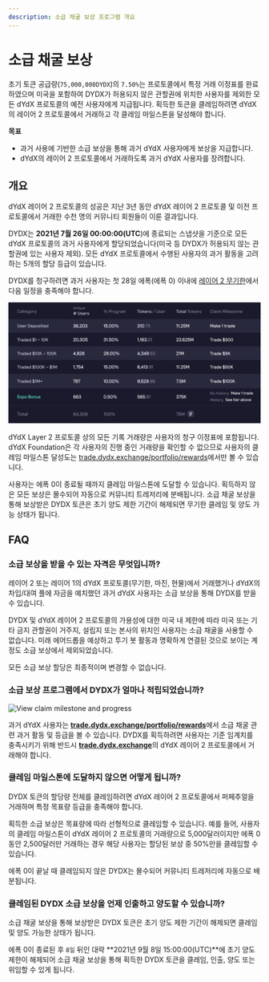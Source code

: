```yaml
---
description: 소급 채굴 보상 프로그램 개요
---
```


# 소급 채굴 보상

초기 토큰 공급량(`75,000,000DYDX`)의 `7.50%`는 프로토콜에서 특정 거래 이정표를 완료하였으며 미국을 포함하여 DYDX가 허용되지 않은 관할권에 위치한 사용자를 제외한 모든 dYdX 프로토콜의 예전 사용자에게 지급됩니다. 획득한 토큰을 클레임하려면 dYdX의 레이어 2 프로토콜에서 거래하고 각 클레임 마일스톤을 달성해야 합니다.

**목표**

* 과거 사용에 기반한 소급 보상을 통해 과거 dYdX 사용자에게 보상을 지급합니다.
* dYdX의 레이어 2 프로토콜에서 거래하도록 과거 dYdX 사용자를 장려합니다.

## 개요

dYdX 레이어 2 프로토콜의 성공은 지난 3년 동안 dYdX 레이어 2 프로토콜 및 이전 프로토콜에서 거래한 수천 명의 커뮤니티 회원들이 이룬 결과입니다.

DYDX는 **2021년 7월 26일 00:00:00(UTC**)에 종료되는 스냅샷을 기준으로 모든 dYdX 프로토콜의 과거 사용자에게 할당되었습니다\(미국 등 DYDX가 허용되지 않는 관할권에 있는 사용자 제외). 모든 dYdX 프로토콜에서 수행된 사용자의 과거 활동을 고려하는 5개의 할당 등급이 있습니다.

DYDX를 청구하려면 과거 사용자는 첫 28일 에폭(에폭 0) 이내에 [레이어 2 무기한](https://trade.dydx.exchange)에서 다음 일정을 충족해야 합니다.

![](../.gitbook/assets/buckets.png)

dYdX Layer 2 프로토콜 상의 모든 기록 거래량은 사용자의 청구 이정표에 포함됩니다. dYdX Foundation은 각 사용자의 진행 중인 거래량을 확인할 수 없으므로 사용자의 클레임 마일스톤 달성도는 [trade.dydx.exchange/portfolio/rewards](https://trade.dydx.exchange/portfolio/rewards)에서만 볼 수 있습니다.

사용자는 에폭 0이 종료될 때까지 클레임 마일스톤에 도달할 수 있습니다. 획득하지 않은 모든 보상은 몰수되어 자동으로 커뮤니티 트레저리에 분배됩니다. 소급 채굴 보상을 통해 보상받은 DYDX 토큰은 초기 양도 제한 기간이 해제되면 무기한 클레임 및 양도 가능 상태가 됩니다.

## **FAQ**

### **소급 보상을 받을 수 있는 자격은 무엇입니까?**

레이어 2 또는 레이어 1의 dYdX 프로토콜(무기한, 마진, 현물)에서 거래했거나 dYdX의 차입/대여 풀에 자금을 예치했던 과거 dYdX 사용자는 소급 보상을 통해 DYDX를 받을 수 있습니다.

DYDX 및 dYdX 레이어 2 프로토콜의 가용성에 대한 미국 내 제한에 따라 미국 또는 기타 금지 관할권이 거주지, 설립지 또는 본사의 위치인 사용자는 소급 채굴을 사용할 수 없습니다. 미래 에어드롭을 예상하고 투기 봇 활동과 명확하게 연결된 것으로 보이는 계정도 소급 보상에서 제외되었습니다.

모든 소급 보상 할당은 최종적이며 변경할 수 없습니다.

### 소급 보상 프로그램에서 DYDX가 얼마나 적립되었습니까?

![View claim milestone and progress](<.. /.gitbook/assets/image (23).png>)

과거 dYdX 사용자는 [**trade.dydx.exchange/portfolio/rewards**](https://trade.dydx.exchange/portfolio/rewards)에서 소급 채굴 관련 과거 활동 및 등급을 볼 수 있습니다. DYDX를 획득하려면 사용자는 기준 임계치를 충족시키기 위해 반드시 [**trade.dydx.exchange**](https://trade.dydx.exchange)의 dYdX 레이어 2 프로토콜에서 거래해야 합니다.

### 클레임 마일스톤에 도달하지 않으면 어떻게 됩니까?

DYDX 토큰의 할당량 전체를 클레임하려면 dYdX 레이어 2 프로토콜에서 퍼페추얼을 거래하며 특정 목표량 등급을 충족해야 합니다.

획득한 소급 보상은 목표량에 따라 선형적으로 클레임할 수 있습니다. 예를 들어, 사용자의 클레임 마일스톤이 dYdX 레이어 2 프로토콜의 거래량으로 5,000달러이지만 에폭 0 동안 2,500달러만 거래하는 경우 해당 사용자는 할당된 보상 중 50%만을 클레임할 수 있습니다.

에폭 0이 끝날 때 클레임되지 않은 DYDX는 몰수되어 커뮤니티 트레저리에 자동으로 배분됩니다.

### 클레임된 DYDX 소급 보상을 언제 인출하고 양도할 수 있습니까?

소급 채굴 보상을 통해 보상받은 DYDX 토큰은 초기 양도 제한 기간이 해제되면 클레임 및 양도 가능한 상태가 됩니다.

에폭 0이 종료된 후 `8일` 뒤인 대략 **2021년 9월 8일 15:00:00(UTC)**에 초기 양도 제한이 해제되어 소급 채굴 보상을 통해 획득한 DYDX 토큰을 클레임, 인출, 양도 또는 위임할 수 있게 됩니다.
